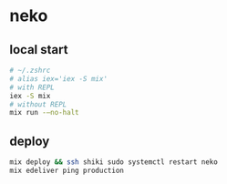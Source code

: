 # neko

## local start
```sh
# ~/.zshrc
# alias iex='iex -S mix'
# with REPL
iex -S mix
# without REPL
mix run -—no-halt
```

## deploy
```sh
mix deploy && ssh shiki sudo systemctl restart neko
mix edeliver ping production
```
